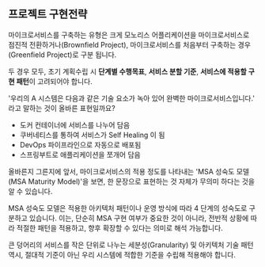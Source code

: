 ## 프로젝트 구현전략

마이크로서비스를 구축하는 유형은 크게 모노리스 어플리케이션을 마이크로서비스로 점진적 전환하거나(Brownfield Project), 마이크로서비스를 처음부터 구축하는 경우(Greenfield Project)로 구분 됩니다.

두 경우 모두, 초기 계획수립 시  **단계별 수행목표**, **서비스 분할 기준**, **서비스에 적용할 구현 패턴**이 고려되어야 합니다.

'우리의 A 시스템은 다음과 같은 기술 요소가 녹아 있어 완벽한 마이크로서비스입니다.' 라고 말하는 것이 올바른 표현일까요?   
  - 도커 컨테이너에 서비스를 나누어 담음
  - 쿠버네티스를 통하여 서비스가 Self Healing 이 됨
  - DevOps 파이프라인으로 자동으로 배포됨
  - 스프링부트로 애플리케이션을 쪼개어 담음

올바른지 그른지에 앞서, 마이크로서비스의 적용 정도를 나타내는 'MSA 성숙도 모델(MSA Maturity Model)'을 보면, 한 문장으로 표현하는 것 자체가 무의미 하다는 것을 알 수 있습니다. 

MSA 성숙도 모델은 적용한 아키텍처 패턴이나 운영 방식에 따라 4 단계의 성숙도로 구분하고 있습니다. 이는, 단순히 MSA 구현 여부가 중요한 것이 아니라, 전반적 상황에 따라 적절한 패턴을 적용하고, 향후 확장할 수 있다는 의미로 해석 가능합니다. 

큰 덩어리의 서비스를 작은 단위로 나누는 세분성(Granularity) 및 아키텍처 기술 패턴 역시, 절대적 기준이 아닌 우리 시스템에 적합한 기준을 수립해 적용해야 합니다.  


<br/><br/><br/>